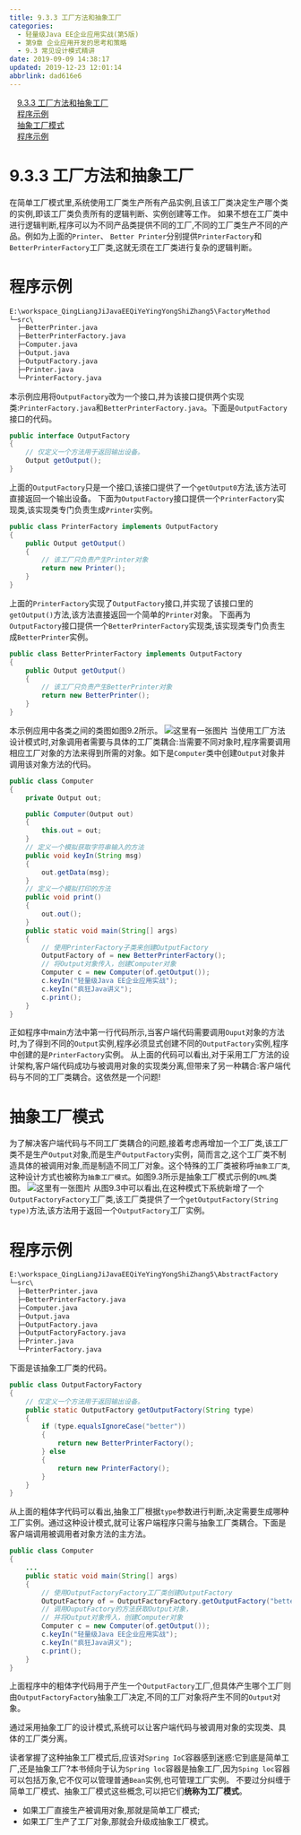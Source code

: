 ```yaml
---
title: 9.3.3 工厂方法和抽象工厂
categories: 
  - 轻量级Java EE企业应用实战(第5版)
  - 第9章 企业应用开发的思考和策略
  - 9.3 常见设计模式精讲
date: 2019-09-09 14:38:17
updated: 2019-12-23 12:01:14
abbrlink: dad616e6
---
```

<div id='my_toc'><a href="/JavaReadingNotes/dad616e6/#9-3-3-工厂方法和抽象工厂" class="header_1">9.3.3 工厂方法和抽象工厂</a>&nbsp;<br><a href="/JavaReadingNotes/dad616e6/#程序示例" class="header_1">程序示例</a>&nbsp;<br><a href="/JavaReadingNotes/dad616e6/#抽象工厂模式" class="header_1">抽象工厂模式</a>&nbsp;<br><a href="/JavaReadingNotes/dad616e6/#程序示例" class="header_1">程序示例</a>&nbsp;<br></div>
<style>.header_1{margin-left: 1em;}.header_2{margin-left: 2em;}.header_3{margin-left: 3em;}.header_4{margin-left: 4em;}.header_5{margin-left: 5em;}.header_6{margin-left: 6em;}</style>
<!--more-->
<script>if (navigator.platform.search('arm')==-1){document.getElementById('my_toc').style.display = 'none';}var e,p = document.getElementsByTagName('p');while (p.length>0) {e = p[0];e.parentElement.removeChild(e);}</script>

<!--end-->
<!--SSTStart-->
# 9.3.3 工厂方法和抽象工厂 #
在简单工厂模式里,系统使用工厂类生产所有产品实例,且该工厂类决定生产哪个类的实例,即该工厂类负责所有的逻辑判断、实例创建等工作。
如果不想在工厂类中进行逻辑判断,程序可以为不同产品类提供不同的工厂,不同的工厂类生产不同的产品。例如为上面的`Printer`、 `Better Printer`分别提供`PrinterFactory`和`BetterPrinterFactory`工厂类,这就无须在工厂类进行复杂的逻辑判断。
# 程序示例 #
```cmd
E:\workspace_QingLiangJiJavaEEQiYeYingYongShiZhang5\FactoryMethod
└─src\
  ├─BetterPrinter.java
  ├─BetterPrinterFactory.java
  ├─Computer.java
  ├─Output.java
  ├─OutputFactory.java
  ├─Printer.java
  └─PrinterFactory.java
```
本示例应用将`OutputFactory`改为一个接口,并为该接口提供两个实现类:`PrinterFactory.java`和`BetterPrinterFactory.java`。下面是`OutputFactory`接口的代码。
```java
public interface OutputFactory
{
    // 仅定义一个方法用于返回输出设备。
    Output getOutput();
}
```
上面的`OutputFactory`只是一个接口,该接口提供了一个`getOutput0`方法,该方法可直接返回一个输出设备。
下面为`OutputFactory`接口提供一个`PrinterFactory`实现类,该实现类专门负责生成`Printer`实例。
```java
public class PrinterFactory implements OutputFactory
{
    public Output getOutput()
    {
        // 该工厂只负责产生Printer对象
        return new Printer();
    }
}
```
上面的`PrinterFactory`实现了`OutputFactory`接口,并实现了该接口里的`getOutput()`方法,该方法直接返回一个简单的`Printer`对象。
下面再为`OutputFactory`接口提供一个`BetterPrinterFactory`实现类,该实现类专门负责生成`BetterPrinter`实例。
```java
public class BetterPrinterFactory implements OutputFactory
{
    public Output getOutput()
    {
        // 该工厂只负责产生BetterPrinter对象
        return new BetterPrinter();
    }
}
```
本示例应用中各类之间的类图如图9.2所示。
![这里有一张图片](https://image-1257720033.cos.ap-shanghai.myqcloud.com/blog/readbooknote/QingLiangJiJavaEEQiYeYingYongShiZhan5/ch8/10.png)
当使用工厂方法设计模式时,对象调用者需要与具体的工厂类耦合:当需要不同对象时,程序需要调用相应工厂对象的方法来得到所需的对象。如下是`Computer`类中创建`Output`对象并调用该对象方法的代码。
```java
public class Computer
{
    private Output out;

    public Computer(Output out)
    {
        this.out = out;
    }
    // 定义一个模拟获取字符串输入的方法
    public void keyIn(String msg)
    {
        out.getData(msg);
    }
    // 定义一个模拟打印的方法
    public void print()
    {
        out.out();
    }
    public static void main(String[] args)
    {
        // 使用PrinterFactory子类来创建OutputFactory
        OutputFactory of = new BetterPrinterFactory();
        // 将Output对象传入，创建Computer对象
        Computer c = new Computer(of.getOutput());
        c.keyIn("轻量级Java EE企业应用实战");
        c.keyIn("疯狂Java讲义");
        c.print();
    }
}
```
正如程序中main方法中第一行代码所示,当客户端代码需要调用`Ouput`对象的方法时,为了得到不同的`Output`实例,程序必须显式创建不同的`OutputFactory`实例,程序中创建的是`PrinterFactory`实例。
从上面的代码可以看出,对于采用工厂方法的设计架构,客户端代码成功与被调用对象的实现类分离,但带来了另一种耦合:客户端代码与不同的工厂类耦合。这依然是一个问题!

# 抽象工厂模式 #
为了解决客户端代码与不同工厂类耦合的问题,接着考虑再增加一个工厂类,该工厂类不是生产`Output`对象,而是生产`OutputFactory`实例，简而言之,这个工厂类不制造具体的被调用对象,而是制造不同工厂对象。这个特殊的工厂类被称呼`抽象工厂类`,这种设计方式也被称为`抽象工厂模式`。如图9.3所示是抽象工厂模式示例的`UML`类图。
![这里有一张图片](https://image-1257720033.cos.ap-shanghai.myqcloud.com/blog/readbooknote/QingLiangJiJavaEEQiYeYingYongShiZhan5/ch8/11.png)
从图9.3中可以看出,在这种模式下系统新增了一个`OutputFactoryFactory`工厂类,该工厂类提供了一个`getOutputFactory(String type)`方法,该方法用于返回一个`OutputFactory`工厂实例。
# 程序示例 #
```cmd
E:\workspace_QingLiangJiJavaEEQiYeYingYongShiZhang5\AbstractFactory
└─src\
  ├─BetterPrinter.java
  ├─BetterPrinterFactory.java
  ├─Computer.java
  ├─Output.java
  ├─OutputFactory.java
  ├─OutputFactoryFactory.java
  ├─Printer.java
  └─PrinterFactory.java
```
下面是该抽象工厂类的代码。
```java
public class OutputFactoryFactory
{
    // 仅定义一个方法用于返回输出设备。
    public static OutputFactory getOutputFactory(String type)
    {
        if (type.equalsIgnoreCase("better"))
        {
            return new BetterPrinterFactory();
        } else
        {
            return new PrinterFactory();
        }
    }
}
```
从上面的粗体字代码可以看出,抽象工厂根据`type`参数进行判断,决定需要生成哪种工厂实例。通过这种设计模式,就可让客户端程序只需与抽象工厂类耦合。下面是客户端调用被调用者对象方法的主方法。
```java
public class Computer
{
    ...
    public static void main(String[] args)
    {
        // 使用OutputFactoryFactory工厂类创建OutputFactory
        OutputFactory of = OutputFactoryFactory.getOutputFactory("better");
        // 调用OuputFactory的方法获取Output对象，
        // 并将Output对象传入，创建Computer对象
        Computer c = new Computer(of.getOutput());
        c.keyIn("轻量级Java EE企业应用实战");
        c.keyIn("疯狂Java讲义");
        c.print();
    }
}
```
上面程序中的粗体字代码用于产生一个`OutputFactory`工厂,但具体产生哪个工厂则由`OutputFactoryFactory`抽象工厂决定,不同的工厂对象将产生不同的`Output`对象。

通过采用抽象工厂的设计模式,系统可以让客户端代码与被调用对象的实现类、具体的工厂类分离。

读者掌握了这种抽象工厂模式后,应该对`Spring IoC`容器感到迷惑:它到底是简单工厂,还是抽象工厂?本书倾向于认为`Spring loc`容器是抽象工厂,因为`Sping loc`容器可以包括万象,它不仅可以管理普通`Bean`实例,也可管理工厂实例。
不要过分纠缠于简单工厂模式、抽象工厂模式这些概念,可以把它们**统称为工厂模式**。
- 如果工厂直接生产被调用对象,那就是简单工厂模式;
- 如果工厂生产了工厂对象,那就会升级成抽象工厂模式。

<!--SSTStop-->

